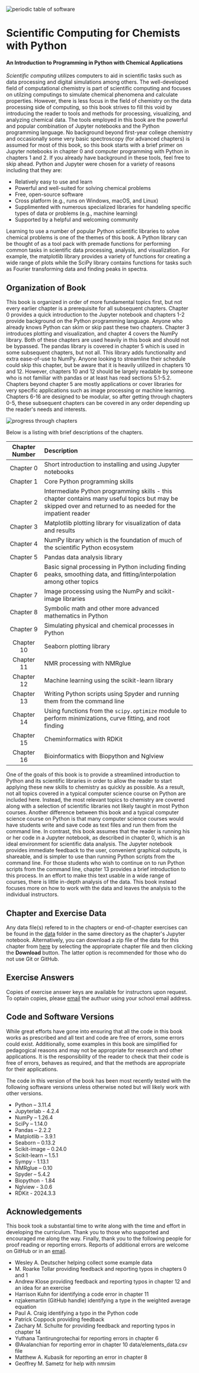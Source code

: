 ![periodic table of software](pt_scipy.svg)

# Scientific Computing for Chemists with Python

#### An Introduction to Programming in Python with Chemical Applications

*Scientific computing* utilizes computers to aid in scientific tasks such as data processing and digital simulations among others. The well-developed field of computational chemistry is part of scientific computing and focuses on utilzing computings to simulate chemical phenomena and calculate properties. However, there is less focus in the field of chemistry on the data processing side of computing, so this book strives to fill this void by introducing the reader to tools and methods for processing, visualizing, and analyzing chemical data. The tools employed in this book are the powerful and popular combination of Jupyter notebooks and the Python programming language. No background beyond first-year college chemistry and occasionally some very basic spectroscopy (for advanced chapters) is assumed for most of this book, so this book starts with a brief primer on Jupyter notebooks in chapter 0 and computer programming with Python in chapters 1 and 2. If you already have background in these tools, feel free to skip ahead. Python and Jupyter were chosen for a variety of reasons including that they are:

- Relatively easy to use and learn
- Powerful and well-suited for solving chemical problems
- Free, open-source software
- Cross platform (e.g., runs on Windows, macOS, and Linux)
- Supplimented with numerous specialized libraries for handeling specific types of data or problems (e.g., machine learning)
- Supported by a helpful and welcoming community

Learning to use a number of popular Python scientific libraries to solve chemical problems is one of the themes of this book. A Python library can be thought of as a tool pack with premade functions for performing common tasks in scientific data processing, analysis, and visualization. For example, the matplotlib library provides a variety of functions for creating a wide range of plots while the SciPy library contains functions for tasks such as Fourier transforming data and finding peaks in spectra.

## Organization of Book

This book is organized in order of more fundamental topics first, but not every earlier chapter is a prerequisite for all subsequent chapters. Chapter 0 provides a quick introduction to the Jupyter notebook and chapters 1-2 provide background on the Python programming language. Anyone who already knows Python can skim or skip past these two chapters. Chapter 3 introduces plotting and visualization, and chapter 4 covers the NumPy library. Both of these chapters are used heavily in this book and should not be bypassed. The pandas library is covered in chapter 5 which is used in some subsequent chapters, but not all. This library adds functionality and extra ease-of-use to NumPy. Anyone looking to streamline their schedule could skip this chapter, but be aware that it is heavily utilized in chapters 10 and 12. However, chapters 10 and 12 should be largely readable by someone who is not familiar with pandas or at least has read sections 5.1-5.2. Chapters beyond chapter 5 are mostly applications or cover libraries for very specific applications such as image processing or machine learning. Chapters 6-16 are designed to be modular, so after getting through chapters 0-5, these subsequent chapters can be covered in any order depending up the reader's needs and interests. 

![progress through chapters](chapter_progression.svg)

Below is a listing with brief descriptions of the chapters.

| Chapter Number | Description |
|:-----:  | :---------- |
|Chapter 0| Short introduction to installing and using Jupyter notebooks |
|Chapter 1| Core Python programming skills |
|Chapter 2| Intermediate Python programming skills - this chapter contains many useful topics but may be skipped over and returned to as needed for the impatient reader |
|Chapter 3| Matplotlib plotting library for visualization of data and results |
|Chapter 4| NumPy library which is the foundation of much of the scientific Python ecosystem |
|Chapter 5| Pandas data analysis library |
|Chapter 6| Basic signal processing in Python including finding peaks, smoothing data, and fitting/interpolation among other topics |
|Chapter 7| Image processing using the NumPy and scikit-image libraries |
|Chapter 8| Symbolic math and other more advanced mathematics in Python |
|Chapter 9| Simulating physical and chemical processes in Python |
|Chapter 10| Seaborn plotting library |
|Chapter 11| NMR processing with NMRglue |
|Chapter 12| Machine learning using the scikit-learn library |
|Chapter 13| Writing Python scripts using Spyder and running them from the command line |
|Chapter 14| Using functions from the `scipy.optimize` module to perform minimizations, curve fitting, and root finding |
|Chapter 15| Cheminformatics with RDKit |
|Chapter 16| Bioinformatics with Biopython and Nglview |


One of the goals of this book is to provide a streamlined introduction to Python and its scientific libraries in order to allow the reader to start applying these new skills to chemistry as quickly as possible. As a result, not all topics covered in a typical computer science course on Python are included here. Instead, the most relevant topics to chemistry are covered along with a selection of scientific libraries not likely taught in most Python courses. Another difference between this book and a typical computer science course on Python is that many computer science courses would have students write and save code as text files and run them from the command line. In contrast, this book assumes that the reader is running his or her code in a Jupyter notebook, as described in chapter 0, which is an ideal environment for scientific data analysis. The Jupyter notebook provides immediate feedback to the user, convenient graphical outputs, is shareable, and is simpler to use than running Python scripts from the command line. For those students who wish to continue on to run Python scripts from the command line, chapter 13 provides a brief introduction to this process. In an effort to make this text usable in a wide range of courses, there is little in-depth analysis of the data. This book instead focuses more on how to work with the data and leaves the analysis to the individual instructors.


## Chapter and Exercise Data

Any data file(s) refered to in the chapters or end-of-chapter exercises can be found in the [data](https://github.com/weisscharlesj/SciCompforChemists/tree/master/notebooks) folder in the same directory as the chapter's Jupyter notebook. Alternatively, you can download a zip file of the data for this chapter from [here](https://github.com/weisscharlesj/data_SciCompforChem) by selecting the appropriate chapter file and then clicking the **Download** button. The latter option is recommended for those who do not use Git or GitHub.

## Exercise Answers

Copies of exercise answer keys are available for instructors upon request. To optain copies, please [email](https://www.augie.edu/directory) the authuor using your school email address.

## Code and Software Versions

While great efforts have gone into ensuring that all the code in this book works as prescribed and all text and code are free of errors, some errors could exist. Additionally, some examples in this book are simplified for pedagogical reasons and may not be appropriate for research and other applications. It is the responsibility of the reader to check that their code is free of errors, behaves as required, and that the methods are appropriate for their applications.

The code in this version of the book has been most recently tested with the following software versions unless otherwise noted but will likely work with other versions.

- Python – 3.11.4
- Jupyterlab - 4.2.4
- NumPy – 1.26.4
- SciPy – 1.14.0
- Pandas – 2.2.2
- Matplotlib – 3.9.1
- Seaborn – 0.13.2
- Scikit-image – 0.24.0
- Scikit-learn – 1.5.1
- Sympy - 1.13.1
- NMRglue – 0.10
- Spyder – 5.4.2
- Biopython - 1.84
- Nglview - 3.0.6
- RDKit - 2024.3.3


## Acknowledgements

This book took a substantial time to write along with the time and effort in developing the curriculum. Thank you to those who supported and encouraged me along the way. Finally, thank you to the following people for proof reading or reporting errors. Reports of additional errors are welcome on GitHub or in an [email](https://www.augie.edu/directory).

- Wesley A. Deutscher helping collect some example data
- M. Roarke Tollar providing feedback and reporting typos in chapters 0 and 1
- Andrew Klose providing feedback and reporting typos in chapter 12 and an idea for an exercise
- Harrison Kuhn for identifying a code error in chapter 11
- nzjakemartin (GitHub handle) identifying a type in the weighted average equation 
- Paul A. Craig identifying a typo in the Python code
- Patrick Coppock providing feedback
- Zachary M. Schulte for providing feedback and reporting typos in chapter 14
- Yuthana Tantirungrotechai for reporting errors in chapter 6
- @Avalanchian for reporting error in chapter 10 data/elements_data.csv file
- Matthew A. Kubasik for reporting an error in chapter 8
- Geoffrey M. Sametz for help with nmrsim